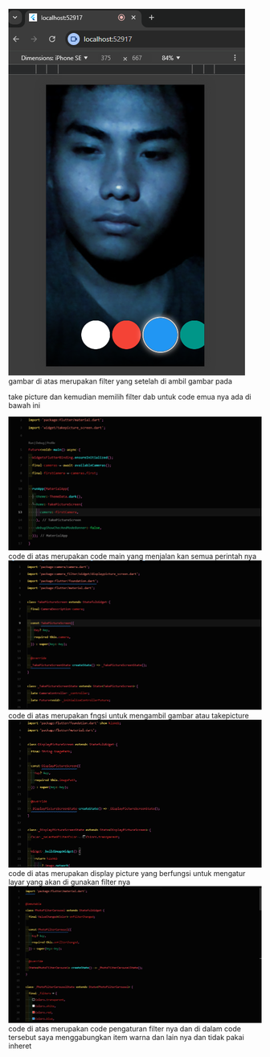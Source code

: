![alt text](image.png)
gambar di atas merupakan filter yang setelah di ambil gambar pada

take picture dan kemudian memilih filter
dab untuk code emua nya ada di bawah ini

![alt text](image-1.png)
code di atas merupakan code main yang menjalan kan semua perintah nya
![alt text](image-2.png)
code di atas merupakan fngsi untuk mengambil gambar atau takepicture
![alt text](image-3.png)
code di atas merupakan display picture yang berfungsi untuk mengatur layar yang akan di gunakan filter nya
![alt text](image-4.png)
code di atas merupakan code pengaturan filter nya dan di dalam code tersebut saya menggabungkan item warna dan lain nya 
dan tidak pakai inheret